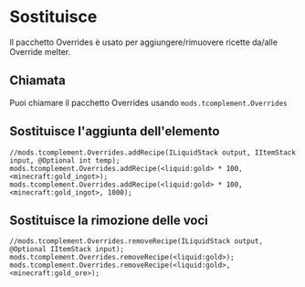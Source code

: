 # Sostituisce

Il pacchetto Overrides è usato per aggiungere/rimuovere ricette da/alle Override melter.

## Chiamata

Puoi chiamare il pacchetto Overrides usando `mods.tcomplement.Overrides`

## Sostituisce l'aggiunta dell'elemento

```zenscript
//mods.tcomplement.Overrides.addRecipe(ILiquidStack output, IItemStack input, @Optional int temp);
mods.tcomplement.Overrides.addRecipe(<liquid:gold> * 100, <minecraft:gold_ingot>);
mods.tcomplement.Overrides.addRecipe(<liquid:gold> * 100, <minecraft:gold_ingot>, 1000);
```

## Sostituisce la rimozione delle voci

```zenscript
//mods.tcomplement.Overrides.removeRecipe(ILiquidStack output, @Optional IItemStack input);
mods.tcomplement.Overrides.removeRecipe(<liquid:gold>);
mods.tcomplement.Overrides.removeRecipe(<liquid:gold>, <minecraft:gold_ore>);
```